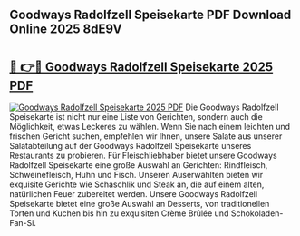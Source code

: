 ## Goodways Radolfzell Speisekarte PDF Download Online 2025 8dE9V

# <h2><a href="http://gc9yn9.nevu.top/?p=Goodways+Radolfzell+Speisekarte">🔗 👉🔴 Goodways Radolfzell Speisekarte 2025 PDF</a></h2>

[![Goodways Radolfzell Speisekarte 2025 PDF](https://i.imgur.com/dBaPXMq.png)](http://gc9yn9.nevu.top/?p=Goodways+Radolfzell+Speisekarte)
Die Goodways Radolfzell Speisekarte ist nicht nur eine Liste von Gerichten, sondern auch die Möglichkeit, etwas Leckeres zu wählen. Wenn Sie nach einem leichten und frischen Gericht suchen, empfehlen wir Ihnen, unsere Salate aus unserer Salatabteilung auf der Goodways Radolfzell Speisekarte unseres Restaurants zu probieren. Für Fleischliebhaber bietet unsere Goodways Radolfzell Speisekarte eine große Auswahl an Gerichten: Rindfleisch, Schweinefleisch, Huhn und Fisch. Unseren Auserwählten bieten wir exquisite Gerichte wie Schaschlik und Steak an, die auf einem alten, natürlichen Feuer zubereitet werden. Unsere Goodways Radolfzell Speisekarte bietet eine große Auswahl an Desserts, von traditionellen Torten und Kuchen bis hin zu exquisiten Crème Brûlée und Schokoladen-Fan-Si.
